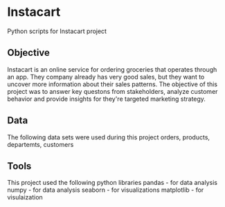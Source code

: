 # Instacart
Python scripts for Instacart project
## Objective
Instacart is an online service for ordering groceries that operates through an app. They company already has very good sales, but they want to uncover more information about their sales patterns. The objective of this project was to answer key questons from stakeholders, analyze customer behavior and provide insights for they're targeted marketing strategy. 
## Data
The following data sets were used during this project   orders, products, departemts, customers
## Tools
This project used the following python libraries
pandas - for data analysis
numpy - for data analysis
seaborn - for visualizations
matplotlib - for visulaization


